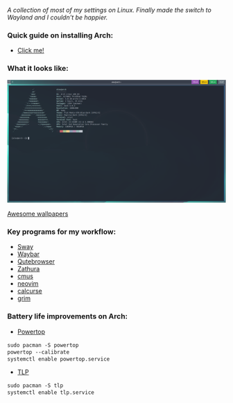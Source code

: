 *A collection of most of my settings on Linux. Finally made the switch to Wayland and I couldn't be happier.*

### Quick guide on installing Arch:
- [Click me!](https://discolovers.de/articles/2018-05/arch-rice-with-encryption) 

### What it looks like:
![alt text](https://github.com/alexanderstephan/dotfiles/blob/master/screenshot.png "Basic setup")

[Awesome wallpapers](https://positriondream.com)

### Key programs for my workflow:
- [Sway](https://github.com/swaywm/sway)
- [Waybar](https://github.com/Alexays/Waybar/)
- [Qutebrowser](https://github.com/qutebrowser/qutebrowser)
- [Zathura](https://github.com/pwmt/zathura)
- [cmus](https://cmus.github.io/)
- [neovim](https://neovim.io/)
- [calcurse](https://www.calcurse.org/)
- [grim](https://github.com/emersion/grim)


### Battery life improvements on Arch:
- [Powertop](https://software.intel.com/en-us/articles/powertop-primer-1/)
```shell
sudo pacman -S powertop
powertop --calibrate
systemctl enable powertop.service
```

- [TLP](https://wiki.archlinux.org/index.php/TLP)
```shell
sudo pacman -S tlp
systemctl enable tlp.service
```

